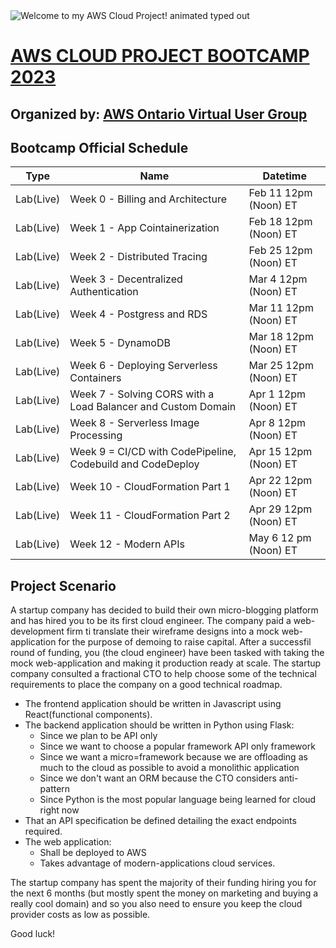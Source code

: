 <img src="https://readme-typing-svg.demolab.com?font=Operator+Mono&size=27&duration=2800&pause=2000&color=FAFAFA&center=true&vCenter=true&width=940&height=50&lines=Welcome+to+my+AWS+Cloud+Project!" align="middle" alt="Welcome to my AWS Cloud Project! animated typed out">

# [AWS CLOUD PROJECT BOOTCAMP 2023](https://aws.cloudprojectbootcamp.com/)
## Organized by: [**AWS Ontario Virtual User Group**](https://www.meetup.com/aws-ontario-virtual-user-group/)


## Bootcamp Official Schedule

| Type | Name | Datetime |
| ---- | ---- | -------- |
| Lab(Live) | Week 0 - Billing and Architecture | Feb 11 12pm (Noon) ET |
| Lab(Live) | Week 1 - App Cointainerization | Feb 18 12pm (Noon) ET |
| Lab(Live) | Week 2 - Distributed Tracing | Feb 25 12pm (Noon) ET |
| Lab(Live) | Week 3 - Decentralized Authentication | Mar 4 12pm (Noon) ET |
| Lab(Live) | Week 4 - Postgress and RDS | Mar 11 12pm (Noon) ET |
| Lab(Live) | Week 5 - DynamoDB | Mar 18 12pm (Noon) ET |
| Lab(Live) | Week 6 - Deploying Serverless Containers | Mar 25 12pm (Noon) ET |
| Lab(Live) | Week 7 - Solving CORS with a Load Balancer and Custom Domain | Apr 1 12pm (Noon) ET |
| Lab(Live) | Week 8 - Serverless Image Processing | Apr 8 12pm (Noon) ET |
| Lab(Live) | Week 9 = CI/CD with CodePipeline, Codebuild and CodeDeploy | Apr 15 12pm (Noon) ET |
| Lab(Live) | Week 10 - CloudFormation Part 1 | Apr 22 12pm (Noon) ET |
| Lab(Live) | Week 11 - CloudFormation Part 2 | Apr 29 12pm (Noon) ET |
| Lab(Live) | Week 12 - Modern APIs | May 6 12 pm (Noon) ET |

## Project Scenario

A startup company has decided to build their own micro-blogging platform and has hired you to be its first cloud engineer.
The company paid a web-development firm ti translate their wireframe designs into a mock web-application for the purpose of demoing to raise capital.
After a successfil round of funding, you (the cloud engineer) have been tasked with taking the mock web-application and making it production ready at scale.
The startup company consulted a fractional CTO to help choose some of the technical  requirements to place the company on a good technical roadmap.

* The frontend application should be written in Javascript using React(functional components).
* The backend application should be written in Python using Flask:
	* Since we plan to be API only
	* Since we want to choose a popular framework API only framework
	* Since we want a micro=framework because we are offloading as much 		to the cloud as possible to avoid a monolithic application
	* Since we don't want an ORM because the CTO considers anti-pattern
	* Since Python is the most popular language being learned for cloud 		right now
* That an API specification be defined detailing the exact endpoints required.
* The web application:
	* Shall be deployed to AWS
	* Takes advantage of modern-applications cloud services.

The startup company has spent the majority of their funding hiring you for the next 6 months (but mostly spent the money on marketing and buying a really cool domain) and so you also need to ensure you keep the cloud provider costs as low as possible.

Good luck!
